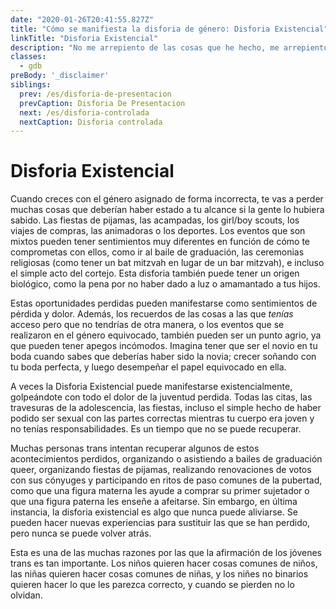 ```yaml
---
date: "2020-01-26T20:41:55.827Z"
title: "Cómo se manifiesta la disforia de género: Disforia Existencial"
linkTitle: "Disforia Existencial"
description: "No me arrepiento de las cosas que he hecho, me arrepiento de las cosas que no hice cuando tuve la oportunidad."
classes:
  - gdb
preBody: '_disclaimer'
siblings:
  prev: /es/disforia-de-presentacion
  prevCaption: Disforia De Presentacion
  next: /es/disforia-controlada
  nextCaption: Disforia controlada
---
```


# Disforia Existencial

Cuando creces con el género asignado de forma incorrecta, te vas a perder muchas cosas que deberían haber estado a tu alcance si la gente lo hubiera sabido. Las fiestas de pijamas, las acampadas, los girl/boy scouts, los viajes de compras, las animadoras o los deportes. Los eventos que son mixtos pueden tener sentimientos muy diferentes en función de cómo te comprometas con ellos, como ir al baile de graduación, las ceremonias religiosas (como tener un bat mitzvah en lugar de un bar mitzvah), e incluso el simple acto del cortejo. Esta disforia también puede tener un origen biológico, como la pena por no haber dado a luz o amamantado a tus hijos.

Estas oportunidades perdidas pueden manifestarse como sentimientos de pérdida y dolor. Además, los recuerdos de las cosas a las que *tenías* acceso pero que no tendrías de otra manera, o los eventos que se realizaron en el género equivocado, también pueden ser un punto agrio, ya que pueden tener apegos incómodos. Imagina tener que ser el novio en tu boda cuando sabes que deberías haber sido la novia; crecer soñando con tu boda perfecta, y luego desempeñar el papel equivocado en ella.

A veces la Disforia Existencial puede manifestarse existencialmente, golpeándote con todo el dolor de la juventud perdida. Todas las citas, las travesuras de la adolescencia, las fiestas, incluso el simple hecho de haber podido ser sexual con las partes correctas mientras tu cuerpo era joven y no tenías responsabilidades. Es un tiempo que no se puede recuperar.

Muchas personas trans intentan recuperar algunos de estos acontecimientos perdidos, organizando o asistiendo a bailes de graduación queer, organizando fiestas de pijamas, realizando renovaciones de votos con sus cónyuges y participando en ritos de paso comunes de la pubertad, como que una figura materna les ayude a comprar su primer sujetador o que una figura paterna les enseñe a afeitarse. Sin embargo, en última instancia, la disforia existencial es algo que nunca puede aliviarse. Se pueden hacer nuevas experiencias para sustituir las que se han perdido, pero nunca se puede volver atrás.

Esta es una de las muchas razones por las que la afirmación de los jóvenes trans es tan importante. Los niños quieren hacer cosas comunes de niños, las niñas quieren hacer cosas comunes de niñas, y los niñes no binarios quieren hacer lo que les parezca correcto, y cuando se pierden no lo olvidan.

